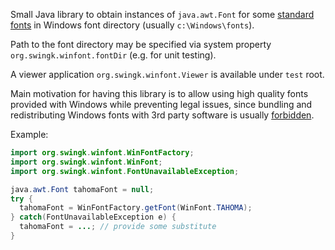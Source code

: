 Small Java library to obtain instances of `java.awt.Font` for some [standard fonts](https://docs.microsoft.com/en-us/typography/fonts/windows_10_font_list) in Windows font directory (usually `c:\Windows\fonts`).

Path to the font directory may be specified via system property `org.swingk.winfont.fontDir` (e.g. for unit testing).

A viewer application `org.swingk.winfont.Viewer` is available under `test` root.

Main motivation for having this library is to allow using high quality fonts provided with Windows while preventing legal issues, since bundling and redistributing Windows fonts with 3rd party software is usually [forbidden](https://docs.microsoft.com/en-us/typography/fonts/font-faq).

Example:
```java
import org.swingk.winfont.WinFontFactory;
import org.swingk.winfont.WinFont;
import org.swingk.winfont.FontUnavailableException;

java.awt.Font tahomaFont = null;
try {
  tahomaFont = WinFontFactory.getFont(WinFont.TAHOMA);
} catch(FontUnavailableException e) {
  tahomaFont = ...; // provide some substitute
}
```
